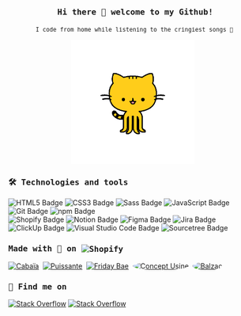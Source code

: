 <h3 align="center">
    <samp>&nbsp;Hi there 👋 welcome to my Github!</samp>
</h3>

<p align="center">
    <samp>
        <small>&nbsp;I code from home while listening to the cringiest songs 💃</small>
    </samp>
</p>


<p align="center">
    <img width="250" src="https://raw.githubusercontent.com/LattyS/LattyS/main/3dgifmaker31919.gif">
</p>

### <samp>🛠 Technologies and tools</samp>

![HTML5 Badge](https://img.shields.io/badge/HTML5-E34F26?logo=html5&logoColor=fff&style=flat-square)
![CSS3 Badge](https://img.shields.io/badge/CSS3-1572B6?logo=css3&logoColor=fff&style=flat-square)
![Sass Badge](https://img.shields.io/badge/Sass-C69?logo=sass&logoColor=fff&style=flat-square)
![JavaScript Badge](https://img.shields.io/badge/JavaScript-F7DF1E?logo=javascript&logoColor=000&style=flat-square)
![Git Badge](https://img.shields.io/badge/Git-F05032?logo=git&logoColor=fff&style=flat-square)
![npm Badge](https://img.shields.io/badge/npm-CB3837?logo=npm&logoColor=fff&style=flat-square)
&nbsp;\
![Shopify Badge](https://img.shields.io/badge/Shopify-7AB55C?logo=shopify&logoColor=fff&style=flat-square)
![Notion Badge](https://img.shields.io/badge/Notion-000?logo=notion&logoColor=fff&style=flat-square)
![Figma Badge](https://img.shields.io/badge/Figma-F24E1E?logo=figma&logoColor=fff&style=flat-square)
![Jira Badge](https://img.shields.io/badge/Jira-0052CC?logo=jira&logoColor=fff&style=flat-square)
![ClickUp Badge](https://img.shields.io/badge/ClickUp-7B68EE?logo=clickup&logoColor=fff&style=flat-square)
![Visual Studio Code Badge](https://img.shields.io/badge/Visual%20Studio%20Code-007ACC?logo=visualstudiocode&logoColor=fff&style=flat-square)
![Sourcetree Badge](https://img.shields.io/badge/Sourcetree-0052CC?logo=sourcetree&logoColor=fff&style=flat-square)

### <samp>Made with 💖 on <img align="center" src="https://cdn.shopify.com/static/shopify-favicon_20x.png" alt="Shopify"></samp>

<a target="_blank" rel="noopener noreferrer nofollow" href="https://www.cabaia.fr/"><img src="https://www.cabaia.fr/cdn/shop/files/GRAPHISME-G-NEW-LOGO-PRINCIPAL-BLEU-RVB_c9a92d2f-2047-4f21-9aae-adf7cd28d476_60x.png" alt="Cabaïa"></a>&nbsp;
<a target="_blank" rel="noopener noreferrer nofollow" href="https://puissante.co/"><img src="https://cdn.shopify.com/s/files/1/0561/9607/1610/files/logo_puissante_60x.png" alt="Puissante"></a>&nbsp;
<a target="_blank" rel="noopener noreferrer nofollow" href="https://fridaybae.com/"><img src="https://fridaybae.com/cdn/shop/files/favicon_60x.png" alt="Friday Bae"></a>&nbsp;
<a target="_blank" rel="noopener noreferrer nofollow" href="https://www.concept-usine.com/"><img src="https://scontent-cdg4-1.xx.fbcdn.net/v/t39.30808-6/356999495_736320708499996_860696711320799708_n.png?_nc_cat=108&ccb=1-7&_nc_sid=efb6e6&_nc_ohc=IaeMalSM4PgAX8LB21e&_nc_ht=scontent-cdg4-1.xx&oh=00_AfDghrel02jVDFCyOHIAb16W4Ld26_JRJYdYUJSDTGVZKw&oe=65C0CF52" style="height:60px; border-radius:100%" alt="Concept Usine"></a>&nbsp;
<a target="_blank" rel="noopener noreferrer nofollow" href="https://balzac-paris.com/"><img src="https://balzac-paris.com/cdn/shop/files/apple-touch-icon_60x.png?v=9746419584700339030" style="border-radius:100%" alt="Balzac"></a>

### <samp>👀 Find me on</samp>

<a target="_blank" rel="noopener noreferrer nofollow" href="https://stackoverflow.com/users/7952099/lattys"><img src="https://img.shields.io/badge/Stack%20Overflow-F58025?logo=stackoverflow&logoColor=fff&style=flat-square" alt="Stack Overflow"></a>
<a target="_blank" rel="noopener noreferrer nofollow" href="https://www.linkedin.com/in/laurieseiller/"><img src="https://img.shields.io/badge/LinkedIn-0A66C2?logo=linkedin&logoColor=fff&style=flat-square" alt="Stack Overflow"></a>

